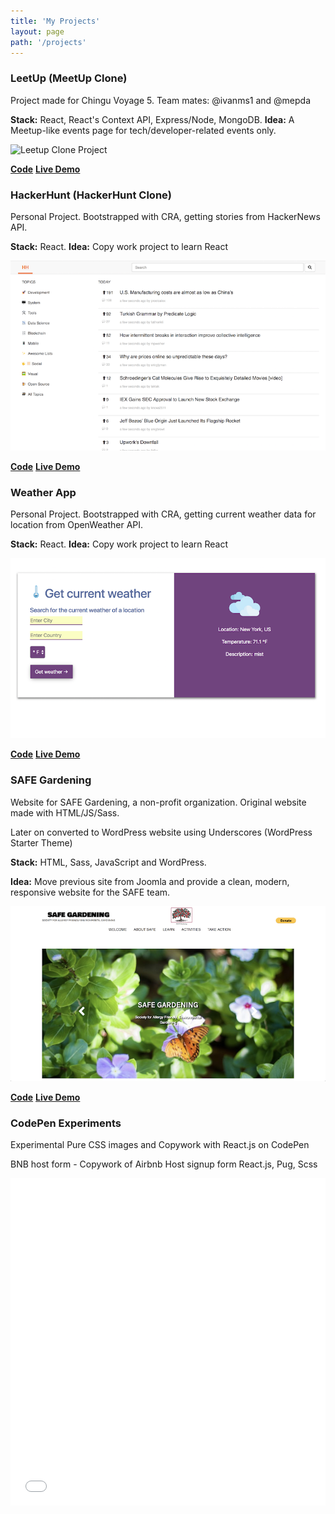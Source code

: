 ```yaml
---
title: 'My Projects'
layout: page
path: '/projects'
---
```


### LeetUp (MeetUp Clone)

Project made for Chingu Voyage 5. Team mates: @ivanms1 and @mepda

**Stack:** React, React's Context API, Express/Node, MongoDB.
**Idea:** A Meetup-like events page for tech/developer-related events only.

![Leetup Clone Project](./Leetup.png)

[**Code**](https://github.com/chingu-voyage5/Geckos-Team-43)
[**Live Demo**](https://github.com/chingu-voyage5/Geckos-Team-43)

### HackerHunt (HackerHunt Clone)

Personal Project. Bootstrapped with CRA, getting stories from HackerNews API.

**Stack:** React.
**Idea:** Copy work project to learn React

![HackerHunt Clone Mini Project](./hackerhunt.png)

[**Code**](https://github.com/Sosodope/hackerhunt-clone)
[**Live Demo**](http://hackerhunt-clone-sdp.surge.sh/)

### Weather App

Personal Project. Bootstrapped with CRA, getting current weather data for location from OpenWeather API.

**Stack:** React.
**Idea:** Copy work project to learn React

![Current Weather App](./weather-app.png)

[**Code**](https://github.com/Sosodope/weather-app)
[**Live Demo**](https://locationcurrentweather.herokuapp.com/)

### SAFE Gardening

Website for SAFE Gardening, a non-profit organization. Original website made with HTML/JS/Sass.

Later on converted to WordPress website using Underscores (WordPress Starter Theme)

**Stack:** HTML, Sass, JavaScript and WordPress.

**Idea:** Move previous site from Joomla and provide a clean, modern, responsive website for the SAFE team.

![SAFE Gardening, non-profit organization website](./safe-gardening.png)

[**Code**](https://github.com/chingu-voyage4/Geckos-Team-15)
[**Live Demo**](http://www.safegardening.org/)

### CodePen Experiments

Experimental Pure CSS images and Copywork with React.js on CodePen

BNB host form - Copywork of Airbnb Host signup form
React.js, Pug, Scss

<iframe height='524' scrolling='no' title='BNB-form' src='//codepen.io/Sonamdp/embed/preview/wEJzVV/?height=524&theme-id=light&default-tab=result&embed-version=2' frameborder='no' allowtransparency='true' allowfullscreen='true' style='width: 100%;'>See the Pen <a href='https://codepen.io/Sonamdp/pen/wEJzVV/'>BNB-form</a> by Sonam Dolkar Penjore (<a href='https://codepen.io/Sonamdp'>@Sonamdp</a>) on <a href='https://codepen.io'>CodePen</a>.
</iframe>
